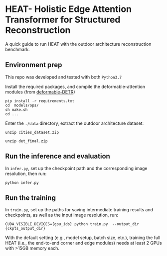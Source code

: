 # HEAT- Holistic Edge Attention Transformer for Structured Reconstruction 

A quick guide to run HEAT with the outdoor architecture reconstruction benchmark.

## Environment prep

This repo was developed and tested with both ```Python3.7```

Install the required packages, and compile the deformable-attention modules (from [deformable-DETR](https://github.com/fundamentalvision/Deformable-DETR))


```
pip install -r requirements.txt
cd  models/ops/
sh make.sh
cd ...
```


Enter the ```./data``` directory, extract the outdoor architecture dataset:

```
unzip cities_dataset.zip

unzip det_final.zip
```


## Run the inference and evaluation

In ```infer.py```, set up the checkpoint path and the corresponding image resolution, then run:

```
python infer.py
```


## Run the training

In ```train.py```, set up the paths for saving intermediate training results and checkpoints, as well as the input image resolution, run:

```
CUDA_VISIBLE_DEVICES={gpu_ids} python train.py  --output_dir {ckpts_output_dir}
```

With the default setting (e.g., model setup, batch size, etc.), training the full HEAT (i.e., the end-to-end corner and edge modules) needs at least 2 GPUs with >15GB memory each. 

